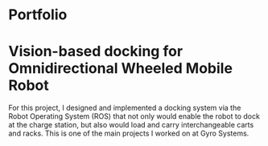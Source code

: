 
# Portfolio
# Vision-based docking for Omnidirectional Wheeled Mobile Robot
For this project, I designed and implemented a docking system via the Robot Operating System (ROS) that not only would enable the robot to dock at the charge station, but also would load and carry interchangeable carts and racks. This is one of the main projects I worked on at Gyro Systems.

